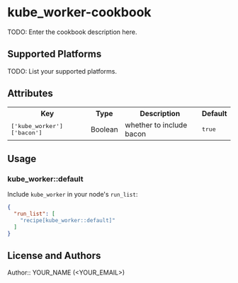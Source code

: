 # kube_worker-cookbook

TODO: Enter the cookbook description here.

## Supported Platforms

TODO: List your supported platforms.

## Attributes

<table>
  <tr>
    <th>Key</th>
    <th>Type</th>
    <th>Description</th>
    <th>Default</th>
  </tr>
  <tr>
    <td><tt>['kube_worker']['bacon']</tt></td>
    <td>Boolean</td>
    <td>whether to include bacon</td>
    <td><tt>true</tt></td>
  </tr>
</table>

## Usage

### kube_worker::default

Include `kube_worker` in your node's `run_list`:

```json
{
  "run_list": [
    "recipe[kube_worker::default]"
  ]
}
```

## License and Authors

Author:: YOUR_NAME (<YOUR_EMAIL>)
